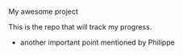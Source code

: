 My awesome project

This is the repo that will track my progress.

- another important point mentioned by Philippe

